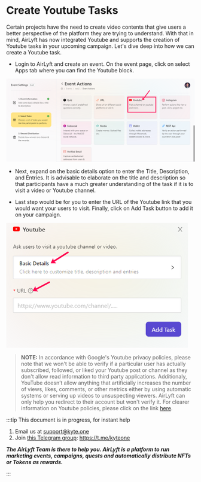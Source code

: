# Create Youtube Tasks

Certain projects have the need to create video contents that give users a better perspective of the platform they are trying to understand. With that in mind, AirLyft has now integrated Youtube and supports the creation of Youtube tasks in your upcoming campaign. Let's dive deep into how we can create a Youtube task. 

- Login to AirLyft and create an event. On the event page, click on select Apps tab where you can find the Youtube block. 

![Youtube Main](../../../images/YoutubeMain.png)

- Next, expand on the basic details option to enter the Title, Description, and Entries. It is advisable to elaborate on the title and description so that participants have a much greater understanding of the task if it is to visit a video or Youtube channel.

- Last step would be for you to enter the URL of the Youtube link that you would want your users to visit. Finally, click on Add Task button to add it on your campaign.

![Youtube Basic URL](../../../images/YoutubeBasicURL.png)

> **NOTE:** In accordance with Google's Youtube privacy policies, please note that we won't be able to verify if a particular user has actually subscribed, followed, or liked your Youtube post or channel as they don't allow read information to third party applications. Additionaly, YouTube doesn’t allow anything that artificially increases the number of views, likes, comments, or other metrics either by using automatic systems or serving up videos to unsuspecting viewers. AirLyft can only help you redirect to their account but won't verify it. For clearer information on Youtube policies, please click on the link [here](https://support.google.com/youtube/answer/3399767?hl=en).


:::tip This document is in progress, for instant help

1. Email us at support@kyte.one
2. Join [this Telegram group](https://t.me/kyteone): https://t.me/kyteone

**_The AirLyft Team is there to help you. AirLyft is a platform to run marketing events, campaigns, quests and automatically distribute NFTs or Tokens as rewards._**

:::